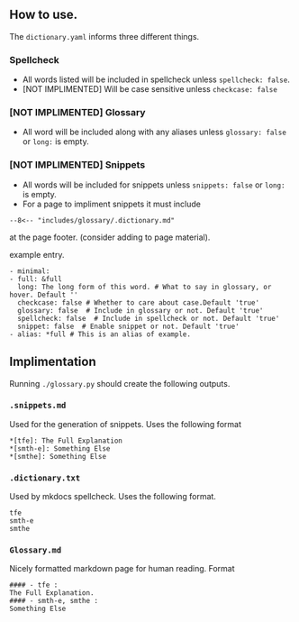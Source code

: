 ## How to use.

The `dictionary.yaml` informs three different things.

### Spellcheck
 - All words listed will be included in spellcheck unless `spellcheck: false`.
- [NOT IMPLIMENTED] Will be case sensitive unless `checkcase: false` 

### [NOT IMPLIMENTED] Glossary
- All word will be included along with any aliases unless `glossary: false` or `long:` is empty.

### [NOT IMPLIMENTED] Snippets
- All words will be included for snippets unless `snippets: false` or `long:` is empty.
- For a page to impliment snippets it must include 
```
--8<-- "includes/glossary/.dictionary.md"
```
at the page footer. (consider adding to page material).

example entry.
```
- minimal:
- full: &full
  long: The long form of this word. # What to say in glossary, or hover. Default ''
  checkcase: false # Whether to care about case.Default 'true'
  glossary: false  # Include in glossary or not. Default 'true'
  spellcheck: false  # Include in spellcheck or not. Default 'true'
  snippet: false  # Enable snippet or not. Default 'true'
- alias: *full # This is an alias of example.
```

## Implimentation


Running `./glossary.py` should create the following outputs.
### `.snippets.md` 
Used for the generation of snippets. Uses the following format

```
*[tfe]: The Full Explanation 
*[smth-e]: Something Else
*[smthe]: Something Else
```

### `.dictionary.txt` 
Used by mkdocs spellcheck. Uses the following format.
```
tfe
smth-e
smthe
```

### `Glossary.md`
Nicely formatted markdown page for human reading.
Format

```
#### - tfe : 
The Full Explanation.
#### - smth-e, smthe : 
Something Else
```
